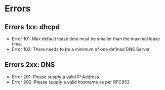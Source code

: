 # Errors
## Errors 1xx: dhcpd
- Error 101: Max default lease time must be smaller than the maximal lease time.
- Error 102: There needs to be a minimum of one defined DNS Server.

## Errors 2xx: DNS
- Error 201: Please supply a valid IP Address.
- Error 202: Please supply a valid hostname as per RFC952